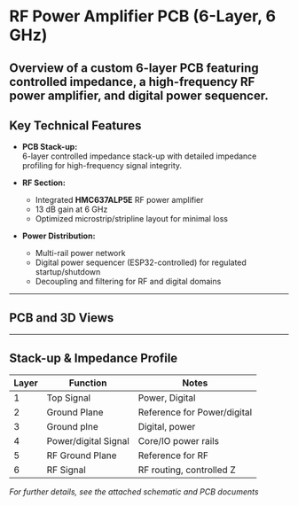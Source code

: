 # RF Power Amplifier PCB (6-Layer, 6 GHz)

Overview of a custom 6-layer PCB featuring controlled impedance, a high-frequency RF power amplifier, and digital power sequencer.
---

## Key Technical Features

- **PCB Stack-up:**  
  6-layer controlled impedance stack-up with detailed impedance profiling for high-frequency signal integrity.

- **RF Section:**  
  - Integrated **HMC637ALP5E** RF power amplifier  
  - 13 dB gain at 6 GHz  
  - Optimized microstrip/stripline layout for minimal loss

- **Power Distribution:**  
  - Multi-rail power network  
  - Digital power sequencer (ESP32-controlled) for regulated startup/shutdown  
  - Decoupling and filtering for RF and digital domains

---

## PCB and 3D Views



---

## Stack-up & Impedance Profile

| Layer | Function            | Notes                      |
|-------|---------------------|----------------------------|
| 1     | Top Signal          | Power, Digital             |
| 2     | Ground Plane        | Reference for Power/digital|
| 3     | Ground plne         | Digital, power             |
| 4     | Power/digital Signal| Core/IO power rails        |
| 5     | RF Ground Plane     | Reference for RF           |
| 6     | RF Signal           |  RF routing, controlled Z  |



*For further details, see the attached schematic and PCB documents*

